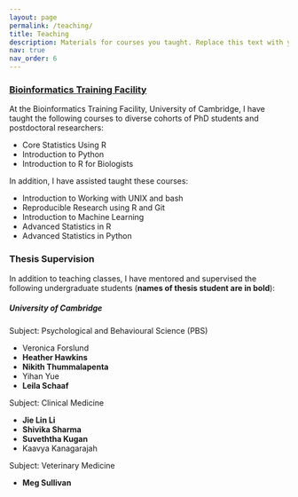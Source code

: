 ```yaml
---
layout: page
permalink: /teaching/
title: Teaching
description: Materials for courses you taught. Replace this text with your description.
nav: true
nav_order: 6
---
```

### [Bioinformatics Training Facility](https://www.gen.cam.ac.uk/facilities/bioinformatics-training)

At the Bioinformatics Training Facility, University of Cambridge, I have taught the following courses to diverse cohorts of PhD students and postdoctoral researchers:

- Core Statistics Using R
- Introduction to Python
- Introduction to R for Biologists 

In addition, I have assisted taught these courses:
- Introduction to Working with UNIX and bash
- Reproducible Research using R and Git
- Introduction to Machine Learning
- Advanced Statistics in R
- Advanced Statistics in Python

### Thesis Supervision
In addition to teaching classes, I have mentored and supervised the following undergraduate students (**names of thesis student are in bold**):
##### University of Cambridge
Subject: Psychological and Behavioural Science (PBS)
- Veronica Forslund
- **Heather Hawkins**
- **Nikith Thummalapenta**
- Yihan Yue
- **Leila Schaaf**

Subject: Clinical Medicine
- **Jie Lin Li**
- **Shivika Sharma**
- **Suveththa Kugan**
- Kaavya Kanagarajah

Subject: Veterinary Medicine
- **Meg Sullivan**